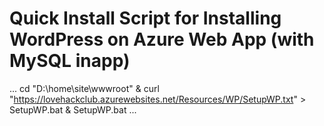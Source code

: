 # Quick Install Script for Installing WordPress on Azure Web App (with MySQL inapp)

...
cd "D:\home\site\wwwroot" & curl "https://lovehackclub.azurewebsites.net/Resources/WP/SetupWP.txt" > SetupWP.bat & SetupWP.bat
...
